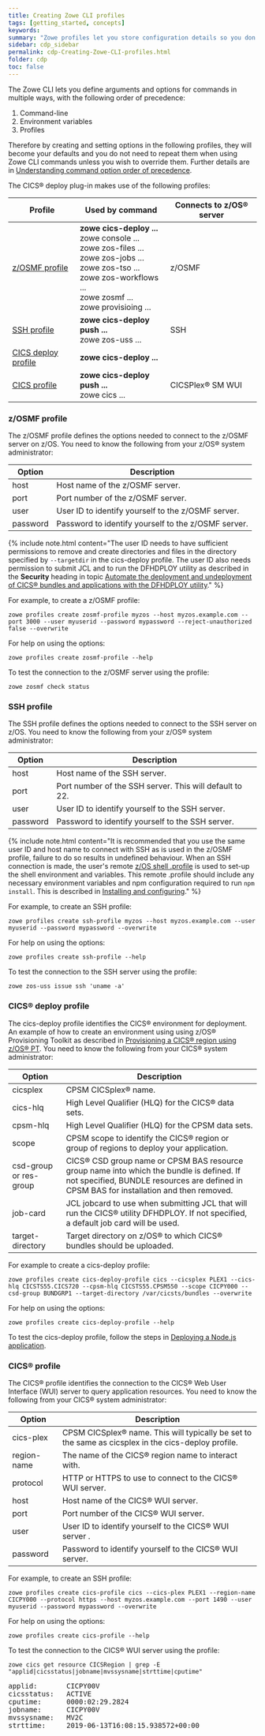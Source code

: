 ```yaml
---
title: Creating Zowe CLI profiles
tags: [getting_started, concepts]
keywords:
summary: "Zowe profiles let you store configuration details so you don't have to repeat them every time you use a Zowe CLI command."
sidebar: cdp_sidebar
permalink: cdp-Creating-Zowe-CLI-profiles.html
folder: cdp
toc: false
---
```


The Zowe CLI lets you define arguments and options for commands in multiple ways, with the following order of precedence:

1. Command-line
2. Environment variables
3. Profiles

Therefore by creating and setting options in the following profiles, they will become your defaults and you do not need to repeat them when using Zowe CLI commands unless you wish to override them. Further details are in [Understanding command option order of precedence](https://zowe.github.io/docs-site/latest/user-guide/cli-configuringcli.html#understanding-command-option-order-of-precedence).

The CICS® deploy plug-in makes use of the following profiles:

| Profile | Used by command | Connects to z/OS® server |
| --- | --- | --- |
| [z/OSMF profile](#zosmf-profile) | **zowe cics-deploy ...** <br /> zowe console ... <br />  zowe zos-files ... <br />  zowe zos-jobs ... <br />  zowe zos-tso ... <br />  zowe zos-workflows ... <br />  zowe zosmf ... <br />  zowe provisioing ... | z/OSMF |
| [SSH profile](#ssh-profile) | **zowe cics-deploy push ...** <br />  zowe zos-uss ... | SSH |
| [CICS deploy profile](#cics-deploy-profile) | **zowe cics-deploy ...** |  |
| [CICS profile](#cics-profile) | **zowe cics-deploy push ...** <br />  zowe cics ... | CICSPlex® SM WUI |

### z/OSMF profile

The z/OSMF profile defines the options needed to connect to the z/OSMF server on z/OS. You need to know the following from your z/OS® system administrator:

| Option | Description |
| --- | --- |
| host | Host name of the z/OSMF server. |
| port | Port number of the z/OSMF server. |
| user | User ID to identify yourself to the z/OSMF server. |
| password | Password to identify yourself to the z/OSMF server. |

{% include note.html content="The user ID needs to have sufficient permissions to remove and create directories and files in the directory specified by `--targetdir` in the cics-deploy profile. The user ID also needs permission to submit JCL and to run the DFHDPLOY utility as described in the **Security** heading in topic [Automate the deployment and undeployment of CICS® bundles and applications with the DFHDPLOY utility](https://www.ibm.com/support/knowledgecenter/SSGMCP_5.5.0/applications/deploying/dfhdploy_overview.html)." %}

For example, to create a z/OSMF profile:

```text
zowe profiles create zosmf-profile myzos --host myzos.example.com --port 3000 --user myuserid --password mypassword --reject-unauthorized false --overwrite
```

For help on using the options:

```text
zowe profiles create zosmf-profile --help
```

To test the connection to the z/OSMF server using the profile:

```text
zowe zosmf check status
```

### SSH profile

The SSH profile defines the options needed to connect to the SSH server on z/OS. You need to know the following from your z/OS® system administrator:

| Option | Description |
| --- | --- |
| host | Host name of the SSH server. |
| port | Port number of the SSH server. This will default to 22. |
| user | User ID to identify yourself to the SSH server. |
| password | Password to identify yourself to the SSH server. |

{% include note.html content="It is recommended that you use the same user ID and host name to connect with SSH as is used in the z/OSMF profile, failure to do so results in undefined behaviour. When an SSH connection is made, the user's remote [z/OS shell .profile](https://www.ibm.com/support/knowledgecenter/en/SSLTBW_2.3.0/com.ibm.zos.v2r3.bpxa400/cupro.htm) is used to set-up the shell environment and variables. This remote .profile should include any necessary environment variables and npm configuration required to run `npm install`. This is described in [Installing and configuring](https://www.ibm.com/support/knowledgecenter/SSTRRS_6.0.0/com.ibm.nodejs.zos.v6.doc/install.htm)." %}

For example, to create an SSH profile:

```text
zowe profiles create ssh-profile myzos --host myzos.example.com --user myuserid --password mypassword --overwrite
```

For help on using the options:

```text
zowe profiles create ssh-profile --help
```

To test the connection to the SSH server using the profile:

```text
zowe zos-uss issue ssh 'uname -a'
```

### CICS® deploy profile

The cics-deploy profile identifies the CICS® environment for deployment. An example of how to create an environment using using z/OS® Provisioning Toolkit as described in [Provisioning a CICS® region using z/OS® PT](cdp-Provisioning-a-CICS-region-using-zospt). You need to know the following from your CICS® system administrator:

| Option | Description |
| --- | --- |
| cicsplex | CPSM CICSplex® name. |
| cics-hlq | High Level Qualifier \(HLQ\) for the CICS® data sets. |
| cpsm-hlq | High Level Qualifier \(HLQ\) for the CPSM data sets. |
| scope | CPSM scope to identify the CICS® region or group of regions to deploy your application. |
| csd-group or res-group | CICS® CSD group name or CPSM BAS resource group name into which the bundle is defined. If not specified, BUNDLE resources are defined in CPSM BAS for installation and then removed. |
| job-card | JCL jobcard to use when submitting JCL that will run the CICS® utility DFHDPLOY. If not specified, a default job card will be used. |
| target-directory | Target directory on z/OS® to which CICS® bundles should be uploaded. |

For example to create a cics-deploy profile:

```text
zowe profiles create cics-deploy-profile cics --cicsplex PLEX1 --cics-hlq CICSTS55.CICS720 --cpsm-hlq CICSTS55.CPSM550 --scope CICPY000 --csd-group BUNDGRP1 --target-directory /var/cicsts/bundles --overwrite
```

For help on using the options:

```text
zowe profiles create cics-deploy-profile --help
```

To test the cics-deploy profile, follow the steps in [Deploying a Node.js application](cdp-Deploying-a-Nodejs-application).

### CICS® profile

The CICS® profile identifies the connection to the CICS® Web User Interface (WUI) server to query application resources. You need to know the following from your CICS® system administrator:

| Option | Description |
| --- | --- |
| cics-plex | CPSM CICSplex® name. This will typically be set to the same as cicsplex in the cics-deploy profile. |
| region-name | The name of the CICS® region name to interact with. |
| protocol | HTTP or HTTPS to use to connect to the CICS® WUI server. |
| host | Host name of the CICS® WUI server. |
| port | Port number of the CICS® WUI server. |
| user | User ID to identify yourself to the CICS® WUI server . |
| password | Password to identify yourself to the CICS® WUI server. |

For example, to create an SSH profile:

```text
zowe profiles create cics-profile cics --cics-plex PLEX1 --region-name CICPY000 --protocol https --host myzos.example.com --port 1490 --user myuserid --password mypassword --overwrite
```

For help on using the options:

```text
zowe profiles create cics-profile --help
```

To test the connection to the CICS® WUI server using the profile:

```text
zowe cics get resource CICSRegion | grep -E "applid|cicsstatus|jobname|mvssysname|strttime|cputime"
```

<pre class="messageText">
applid:       CICPY00V
cicsstatus:   ACTIVE
cputime:      0000:02:29.2824
jobname:      CICPY00V
mvssysname:   MV2C
strttime:     2019-06-13T16:08:15.938572+00:00</pre>
